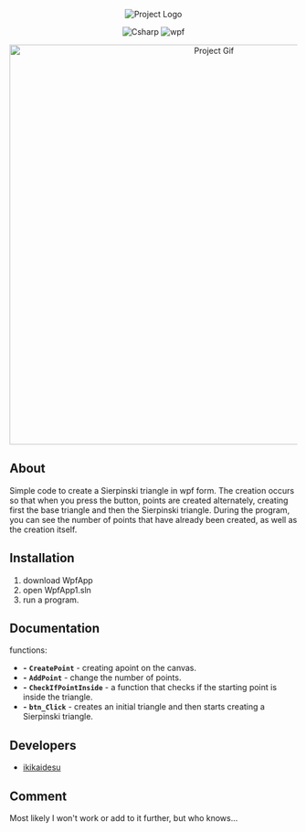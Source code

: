 <p align="center">
      <img src="https://i.ibb.co/gySDHRC/Sierpinski-triangle-Logo.png" alt="Project Logo">
</p>

<p align="center">
    <img src="https://img.shields.io/badge/.NET CSharp-blueviolet" alt="Csharp">
    <img src="https://img.shields.io/badge/wpf-blueviolet" alt="wpf">
</p>

<p align="center">
      <img src="https://i.ibb.co/mDLBPXT/Serpinski-triangle-gif.gif" alt="Project Gif" width="700">
</p>

## About

<p>Simple code to create a Sierpinski triangle in wpf form. The creation occurs so that when you press the button, points are created alternately, creating first the base triangle and then the Sierpinski triangle. During the program, you can see the number of points that have already been created, as well as the creation itself.</p>

## Installation

1. download WpfApp
2. open WpfApp1.sln
3. run a program.

## Documentation

functions:
- **-** **`CreatePoint`** - creating apoint on the canvas.
- **-** **`AddPoint`** - change the number of points.
- **-** **`CheckIfPointInside`** - a function that checks if the starting point is inside the triangle.
- **-** **`btn_Click`** - creates an initial triangle and then starts creating a Sierpinski triangle.

## Developers

- [ikikaidesu](https://github.com/ikikaidesu)

## Comment

Most likely I won't work or add to it further, but who knows...

